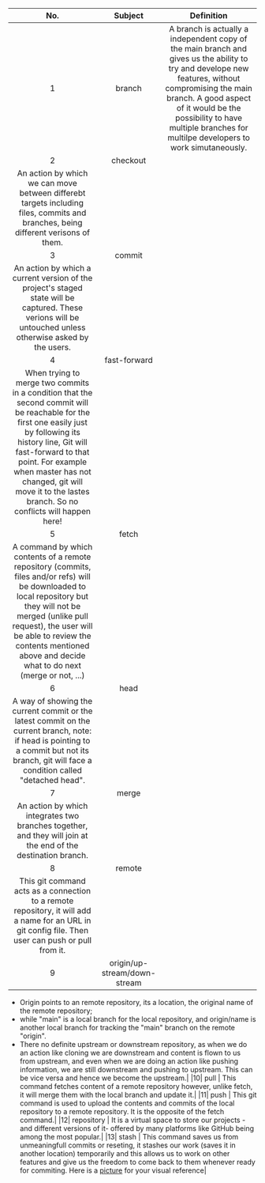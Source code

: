 |No.| Subject        | Definition   |
|:-------------:| :-------------: |:-------------:|
|1| branch        |A branch is actually a independent copy of the main branch and gives us the ability to try and develope new features, without compromising the main branch. A good aspect of it would be the possibility to have multiple branches for multilpe developers to work simutaneously.|
|2| checkout      |
An action by which we can move between differebt targets including files, commits and branches, being different verisons of them.|
|3| commit        |
An action by which a current version of the project's staged state will be captured. These verions will be untouched unless otherwise asked by the users.      |
|4| fast-forward  |
When trying to merge two commits in a condition that the second commit will be reachable for the first one easily just by following its history line, Git will fast-forward to that point. For example when master has not changed, git will move it to the lastes branch. So no conflicts will happen here!|
|5| fetch     |
A command by which contents of a remote repository (commits, files and/or refs) will be downloaded to local repository but they will not be merged (unlike pull request), the user will be able to review the contents mentioned above and decide what to do next (merge or not, ...) |
|6| head |
A way of showing the current commit or the latest commit on the current branch, note: if head is pointing to a commit but not its branch, git will face a condition called "detached head". |
|7| merge    |
An action by which integrates two branches together, and they will join at the end of the destination branch.|
|8| remote     |
This git command acts as a connection to a remote repository, it will add a name for an URL in git config file. Then user can push or pull from it. |
|9| origin/up-stream/down-stream |
* Origin points to an remote repository, its a location, the original name of the remote repository;
* while "main" is a local branch for the local repository, and origin/name is another local branch for tracking the "main" branch on the remote "origin".
* There no definite upstream or downstream repository, as when we do an action like cloning we are downstream and content is flown to us from upstream, and even when we are doing an action like pushing information, we are still downstream and pushing to upstream. This can be vice versa and hence we become the upstream.|
|10| pull      |
This command fetches content of a remote repository however, unlike fetch, it will merge them with the local branch and update it.|
|11| push     |
This git command is used to upload the contents and commits of the local repository to a remote repository. It is the opposite of the fetch command.|
|12| repository |
It is a virtual space to store our projects -and different versions of it- offered by many platforms like GitHub being among the most popular.|
|13| stash      |
This command saves us from unmeaningfull commits or reseting, it stashes our work (saves it in another location) temporarily and this allows us to work on other features and give us the freedom to come back to them whenever ready for commiting.
Here is a 
[picture](https://cms-assets.tutsplus.com/cdn-cgi/image/width=600/uploads/users/585/posts/22988/image/git-stash-stashing-changes.png "picturing stash (a little fun: you just discovered an Easter Egg by hovering over this link, your prize? go out for a drink, it's on me, and if you come visit me, there shall be another round!)")
for your visual reference|

    
    
   
    
    
    
    
    
    
    
    
    
    
